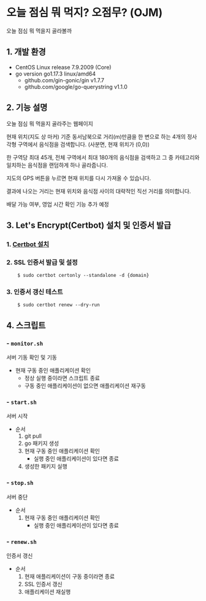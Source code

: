 # 오늘 점심 뭐 먹지? 오점무? (OJM)

오늘 점심 뭐 먹을지 골라볼까

## 1. 개발 환경

- CentOS Linux release 7.9.2009 (Core)
- go version go1.17.3 linux/amd64
  - github.com/gin-gonic/gin v1.7.7
  - github.com/google/go-querystring v1.1.0

## 2. 기능 설명

오늘 점심 뭐 먹을지 골라주는 웹페이지

현재 위치(지도 상 마커) 기준 동서남북으로 거리(m)만큼을 한 변으로 하는 4개의 정사각형 구역에서 음식점을 검색합니다. (사분면, 현재 위치가 (0,0))

한 구역당 최대 45개, 전체 구역에서 최대 180개의 음식점을 검색하고 그 중 카테고리와 일치하는 음식점을 랜덤하게 하나 골라줍니다.

지도의 GPS 버튼을 누르면 현재 위치를 다시 가져올 수 있습니다.

결과에 나오는 거리는 현재 위치와 음식점 사이의 대략적인 직선 거리를 의미합니다.

배달 가능 여부, 영업 시간 확인 기능 추가 예정

## 3. Let's Encrypt(Certbot) 설치 및 인증서 발급

### 1. [Certbot 설치](https://certbot.eff.org/instructions)
### 2. SSL 인증서 발급 및 설정
    
        $ sudo certbot certonly --standalone -d {domain}

### 3. 인증서 갱신 테스트

        $ sudo certbot renew --dry-run

## 4. 스크립트

### - `monitor.sh`

서버 기동 확인 및 기동

- 현재 구동 중인 애플리케이션 확인
  - 정상 실행 중이라면 스크립트 종료
  - 구동 중인 애플리케이션이 없으면 애플리케이션 재구동

### - `start.sh`

서버 시작

- 순서
    1. git pull
    2. go 패키지 생성
    3. 현재 구동 중인 애플리케이션 확인
        - 실행 중인 애플리케이션이 있다면 종료
    4. 생성한 패키지 실행

### - `stop.sh`

서버 중단

- 순서
  1.  현재 구동 중인 애플리케이션 확인
      - 실행 중인 애플리케이션이 있다면 종료

### - `renew.sh`

인증서 갱신

- 순서
    1. 현재 애플리케이션이 구동 중이라면 종료
    2. SSL 인증서 갱신
    3. 애플리케이션 재실행